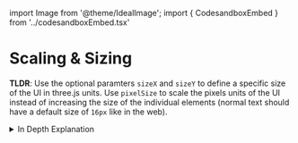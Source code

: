 import Image from '@theme/IdealImage';
import { CodesandboxEmbed } from '../codesandboxEmbed.tsx'

# Scaling & Sizing

**TLDR**: Use the optional paramters `sizeX` and `sizeY` to define a specific size of the UI in three.js units. Use `pixelSize` to scale the pixels units of the UI instead of increasing the size of the individual elements (normal text should have a default size of `16px` like in the web).

<details>
  <summary>In Depth Explanation</summary>

  The size of the root element is specified in three.js units using the optional `sizeX` and `sizeY` parameters.
  
  Declaring the size of elements inside the root element using parameters, such as the `width` of an image or the `fontSize` of a text element, is based on `pixel` units, which strongly relate to the `px` unit in css. The relation between three.js units and pixel units can be set using the `pixelSize` property. The property expresses the size of one pixel in three.js units and defaults to `0.002`. With this default, `500px` is equal to 1 three.js unit. To make interoperability between code bases and different component libraries easier, we encourage to use the intuition of pixel sizes from the web. For instance, the default text height relates to 16 pixels. If these pixel sizes appear too small or too high in the szene, the `pixelSize` should be increased or decreased respectively.
  
  Another property exposed by the `RootContainer` is the `precision`, which expresses the resolution of the units. For instance, the default `precision` of `0.1` allows the layout engine to interprete the values `0.5` and `0.4` correctly but will misinterprete `0.45`. Additionall,y the precision influeces the z-offset between nested components. If z-fighting occurs the precision should be increased.
</details>
